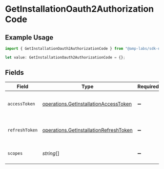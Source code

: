 # GetInstallationOauth2AuthorizationCode

## Example Usage

```typescript
import { GetInstallationOauth2AuthorizationCode } from "@amp-labs/sdk-node/models/operations";

let value: GetInstallationOauth2AuthorizationCode = {};
```

## Fields

| Field                                                                                            | Type                                                                                             | Required                                                                                         | Description                                                                                      |
| ------------------------------------------------------------------------------------------------ | ------------------------------------------------------------------------------------------------ | ------------------------------------------------------------------------------------------------ | ------------------------------------------------------------------------------------------------ |
| `accessToken`                                                                                    | [operations.GetInstallationAccessToken](../../models/operations/getinstallationaccesstoken.md)   | :heavy_minus_sign:                                                                               | The access token for the connection.                                                             |
| `refreshToken`                                                                                   | [operations.GetInstallationRefreshToken](../../models/operations/getinstallationrefreshtoken.md) | :heavy_minus_sign:                                                                               | The refresh token to use for the connection.                                                     |
| `scopes`                                                                                         | *string*[]                                                                                       | :heavy_minus_sign:                                                                               | The scopes for the tokens.                                                                       |